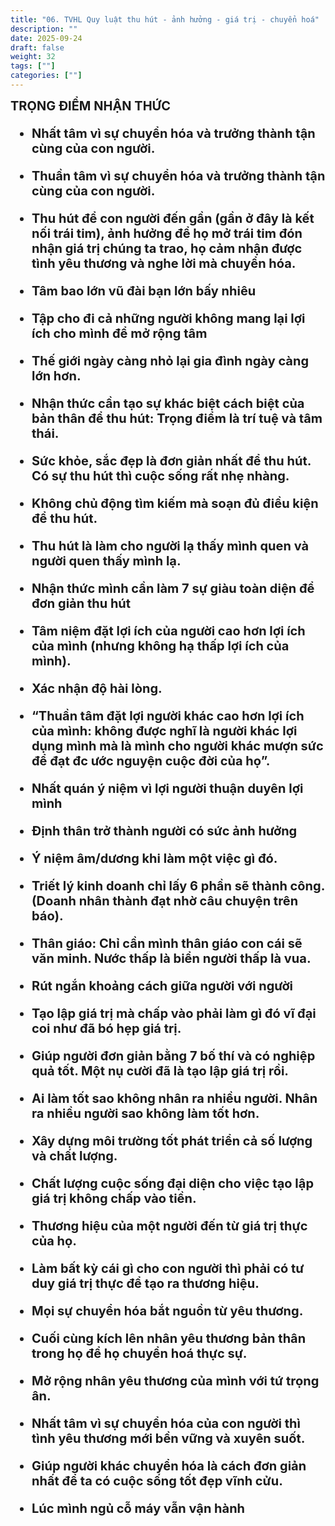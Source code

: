 ```yaml
---
title: "06. TVHL Quy luật thu hút - ảnh hưởng - giá trị - chuyển hoá"
description: ""
date: 2025-09-24
draft: false
weight: 32
tags: [""]
categories: [""]
---
```


<!-- # 1. TVHL Nhận thức về nhân quả -->

<div style="font-size:20px;">
<span style="font-weight: bold"> TRỌNG ĐIỂM NHẬN THỨC <span>

- Nhất tâm vì sự chuyển hóa và trưởng thành tận cùng của con người.

- Thuần tâm vì sự chuyển hóa và trưởng thành tận cùng của con người.

- Thu hút để con người đến gần (gần ở đây là kết nối trái tim), ảnh hưởng để họ mở trái tim đón nhận giá trị chúng ta trao, họ cảm nhận được tình yêu thương và nghe lời mà chuyển hóa.

- Tâm bao lớn vũ đài bạn lớn bấy nhiêu

- Tập cho đi cả những người không mang lại lợi ích cho mình để mở rộng tâm

- Thế giới ngày càng nhỏ lại gia đình ngày càng lớn hơn.

- Nhận thức cần tạo sự khác biệt cách biệt của bản thân để thu hút: Trọng điểm là trí tuệ và tâm thái.

- Sức khỏe, sắc đẹp là đơn giản nhất để thu hút.         Có sự thu hút thì cuộc sống rất nhẹ nhàng.

- Không chủ động tìm kiếm mà soạn đủ điều kiện để thu hút.

- Thu hút là làm cho người lạ thấy mình quen và người quen thấy mình lạ.

- Nhận thức mình cần làm 7 sự giàu toàn diện để đơn giản thu hút

- Tâm niệm đặt lợi ích của người cao hơn lợi ích của mình (nhưng không hạ thấp lợi ích của mình).

- Xác nhận độ hài lòng.

- “Thuần tâm đặt lợi người khác cao hơn lợi ích của mình: không được nghĩ là người khác lợi dụng mình mà là mình cho người khác mượn sức để đạt đc ước nguyện cuộc đời của họ”.

- Nhất quán ý niệm vì lợi người thuận duyên lợi mình        

- Định thân trở thành người có sức ảnh hưởng

- Ý niệm âm/dương khi làm một việc gì đó.

- Triết lý kinh doanh chỉ lấy 6 phần sẽ thành công. (Doanh nhân thành đạt nhờ câu chuyện trên báo).

- Thân giáo: Chỉ cần mình thân giáo con cái sẽ văn minh.         Nước thấp là biển người thấp là vua.

- Rút ngắn khoảng cách giữa người với người

- Tạo lập giá trị mà chấp vào phải làm gì đó vĩ đại coi như đã bó hẹp giá trị.

- Giúp người đơn giản bằng 7 bố thí và có nghiệp quả tốt.         Một nụ cười đã là tạo lập giá trị rồi.

- Ai làm tốt sao không nhân ra nhiều người. Nhân ra nhiều người sao không làm tốt hơn.

- Xây dựng môi trường tốt phát triển cả số lượng và chất lượng.

- Chất lượng cuộc sống đại diện cho việc tạo lập giá trị không chấp vào tiền.

- Thương hiệu của một người đến từ giá trị thực của họ.

- Làm bất kỳ cái gì cho con người thì phải có tư duy giá trị thực để tạo ra thương hiệu.

- Mọi sự chuyển hóa bắt nguồn từ yêu thương.

- Cuối cùng kích lên nhân yêu thương bản thân trong họ để họ chuyển hoá thực sự.

- Mở rộng nhân yêu thương của mình với tứ trọng ân.

- Nhất tâm vì sự chuyển hóa của con người thì tình yêu thương mới bền vững và xuyên suốt.

- Giúp người khác chuyển hóa là cách đơn giản nhất để ta có cuộc sống tốt đẹp vĩnh cửu.

- Lúc mình ngủ cỗ máy vẫn vận hành

<div>
